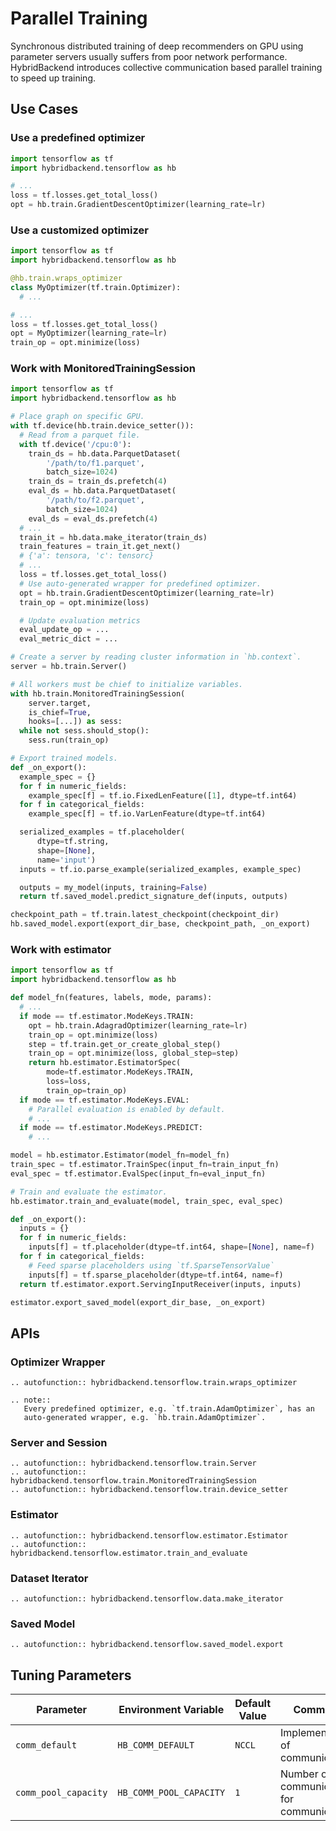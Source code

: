 # Parallel Training

Synchronous distributed training of deep recommenders on GPU using parameter
servers usually suffers from poor network performance. HybridBackend introduces
collective communication based parallel training to speed up training.

## Use Cases

### Use a predefined optimizer

```python
import tensorflow as tf
import hybridbackend.tensorflow as hb

# ...
loss = tf.losses.get_total_loss()
opt = hb.train.GradientDescentOptimizer(learning_rate=lr)
```

### Use a customized optimizer

```python
import tensorflow as tf
import hybridbackend.tensorflow as hb

@hb.train.wraps_optimizer
class MyOptimizer(tf.train.Optimizer):
  # ...

# ...
loss = tf.losses.get_total_loss()
opt = MyOptimizer(learning_rate=lr)
train_op = opt.minimize(loss)
```

### Work with MonitoredTrainingSession

```python
import tensorflow as tf
import hybridbackend.tensorflow as hb

# Place graph on specific GPU.
with tf.device(hb.train.device_setter()):
  # Read from a parquet file.
  with tf.device('/cpu:0'):
    train_ds = hb.data.ParquetDataset(
        '/path/to/f1.parquet',
        batch_size=1024)
    train_ds = train_ds.prefetch(4)
    eval_ds = hb.data.ParquetDataset(
        '/path/to/f2.parquet',
        batch_size=1024)
    eval_ds = eval_ds.prefetch(4)
  # ...
  train_it = hb.data.make_iterator(train_ds)
  train_features = train_it.get_next()
  # {'a': tensora, 'c': tensorc}
  # ...
  loss = tf.losses.get_total_loss()
  # Use auto-generated wrapper for predefined optimizer.
  opt = hb.train.GradientDescentOptimizer(learning_rate=lr)
  train_op = opt.minimize(loss)

  # Update evaluation metrics
  eval_update_op = ...
  eval_metric_dict = ...

# Create a server by reading cluster information in `hb.context`.
server = hb.train.Server()

# All workers must be chief to initialize variables.
with hb.train.MonitoredTrainingSession(
    server.target,
    is_chief=True,
    hooks=[...]) as sess:
  while not sess.should_stop():
    sess.run(train_op)

# Export trained models.
def _on_export():
  example_spec = {}
  for f in numeric_fields:
    example_spec[f] = tf.io.FixedLenFeature([1], dtype=tf.int64)
  for f in categorical_fields:
    example_spec[f] = tf.io.VarLenFeature(dtype=tf.int64)

  serialized_examples = tf.placeholder(
      dtype=tf.string,
      shape=[None],
      name='input')
  inputs = tf.io.parse_example(serialized_examples, example_spec)

  outputs = my_model(inputs, training=False)
  return tf.saved_model.predict_signature_def(inputs, outputs)

checkpoint_path = tf.train.latest_checkpoint(checkpoint_dir)
hb.saved_model.export(export_dir_base, checkpoint_path, _on_export)
```

### Work with estimator

```python
import tensorflow as tf
import hybridbackend.tensorflow as hb

def model_fn(features, labels, mode, params):
  # ...
  if mode == tf.estimator.ModeKeys.TRAIN:
    opt = hb.train.AdagradOptimizer(learning_rate=lr)
    train_op = opt.minimize(loss)
    step = tf.train.get_or_create_global_step()
    train_op = opt.minimize(loss, global_step=step)
    return hb.estimator.EstimatorSpec(
        mode=tf.estimator.ModeKeys.TRAIN,
        loss=loss,
        train_op=train_op)
  if mode == tf.estimator.ModeKeys.EVAL:
    # Parallel evaluation is enabled by default.
    # ...
  if mode == tf.estimator.ModeKeys.PREDICT:
    # ...

model = hb.estimator.Estimator(model_fn=model_fn)
train_spec = tf.estimator.TrainSpec(input_fn=train_input_fn)
eval_spec = tf.estimator.EvalSpec(input_fn=eval_input_fn)

# Train and evaluate the estimator.
hb.estimator.train_and_evaluate(model, train_spec, eval_spec)

def _on_export():
  inputs = {}
  for f in numeric_fields:
    inputs[f] = tf.placeholder(dtype=tf.int64, shape=[None], name=f)
  for f in categorical_fields:
    # Feed sparse placeholders using `tf.SparseTensorValue`
    inputs[f] = tf.sparse_placeholder(dtype=tf.int64, name=f)
  return tf.estimator.export.ServingInputReceiver(inputs, inputs)

estimator.export_saved_model(export_dir_base, _on_export)
```

## APIs

### Optimizer Wrapper

```{eval-rst}
.. autofunction:: hybridbackend.tensorflow.train.wraps_optimizer
```

```{eval-rst}
.. note::
   Every predefined optimizer, e.g. `tf.train.AdamOptimizer`, has an
   auto-generated wrapper, e.g. `hb.train.AdamOptimizer`.
```

### Server and Session

```{eval-rst}
.. autofunction:: hybridbackend.tensorflow.train.Server
.. autofunction:: hybridbackend.tensorflow.train.MonitoredTrainingSession
.. autofunction:: hybridbackend.tensorflow.train.device_setter
```

### Estimator

```{eval-rst}
.. autofunction:: hybridbackend.tensorflow.estimator.Estimator
.. autofunction:: hybridbackend.tensorflow.estimator.train_and_evaluate
```

### Dataset Iterator

```{eval-rst}
.. autofunction:: hybridbackend.tensorflow.data.make_iterator
```

### Saved Model

```{eval-rst}
.. autofunction:: hybridbackend.tensorflow.saved_model.export
```

## Tuning Parameters

Parameter    | Environment Variable | Default Value | Comment
------------ | -------------------- | ------------- | --------
`comm_default` | `HB_COMM_DEFAULT` | `NCCL` | Implementation of communicators
`comm_pool_capacity` | `HB_COMM_POOL_CAPACITY` | `1` | Number of communicators for communication

